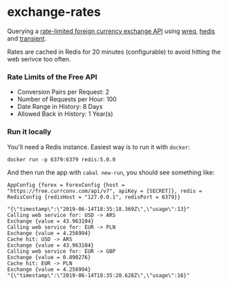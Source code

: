exchange-rates
==============

Querying a [rate-limited foreign currency exchange API](https://free.currencyconverterapi.com/) using [wreq](http://hackage.haskell.org/package/wreq), [hedis](https://github.com/informatikr/hedis) and [transient](http://hackage.haskell.org/package/transient).

Rates are cached in Redis for 20 minutes (configurable) to avoid hitting the web serivce too often.

### Rate Limits of the Free API

- Conversion Pairs per Request: 2
- Number of Requests per Hour: 100
- Date Range in History: 8 Days
- Allowed Back in History: 1 Year(s)

### Run it locally

You'll need a Redis instance. Easiest way is to run it with `docker`:

```
docker run -p 6379:6379 redis:5.0.0
```

And then run the app with `cabal new-run`, you should see something like:

```
AppConfig {forex = ForexConfig {host = "https://free.currconv.com/api/v7", apiKey = [SECRET]}, redis = RedisConfig {redisHost = "127.0.0.1", redisPort = 6379}}

"{\"timestamp\":\"2019-06-14T18:35:18.369Z\",\"usage\":13}"
Calling web service for: USD -> ARS
Exchange {value = 43.963104}
Calling web service for: EUR -> PLN
Exchange {value = 4.256994}
Cache hit: USD -> ARS
Exchange {value = 43.963104}
Calling web service for: EUR -> GBP
Exchange {value = 0.890276}
Cache hit: EUR -> PLN
Exchange {value = 4.256994}
"{\"timestamp\":\"2019-06-14T18:35:20.628Z\",\"usage\":16}"
```
